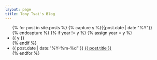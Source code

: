 ```yaml
---
layout: page
title: Tony Tsai's Blog
---
```


<script type="text/javascript">
$(document).ready(function(){
	//$("p.licence").removeClass("licence").addClass("homelicence");
	$("p.licence").attr('class', 'homelicence');
});
</script>

<ul class="listing">
{% for post in site.posts %}
  {% capture y %}{{post.date | date:"%Y"}}{% endcapture %}
  {% if year != y %}
  {% assign year = y %}
  <li class="listing-seperator">{{ y }}</li>
  {% endif %}
  <li class="listing-item">
    <time datetime="{{ post.date | date:"%Y-%m-%d" }}">{{ post.date | date:"%Y-%m-%d" }}</time>
    <a href="{{ site.url }}{{ post.url }}" title="{{ post.title }}">{{ post.title }}</a>
  </li>
{% endfor %}
</ul>
